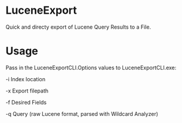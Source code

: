 LuceneExport
============

Quick and directy export of Lucene Query Results to a File.

Usage
============

Pass in the LuceneExportCLI.Options values to LuceneExportCLI.exe:

-i Index location

-x Export filepath

-f Desired Fields

-q Query (raw Lucene format, parsed with Wildcard Analyzer)
